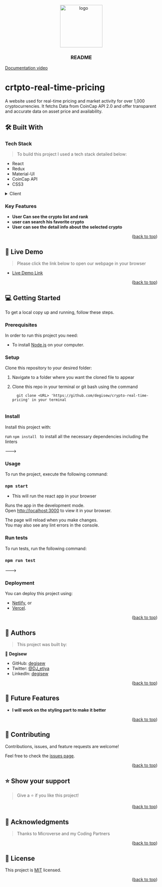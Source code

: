 <a id="readme-top"></a>

<div align="center">

  <img src="https://user-images.githubusercontent.com/108806646/203941212-a33b97da-6d84-4649-b763-4e8191c24805.png" alt="logo" width="140"  height="auto" />
  <br/>

  <h3><b>README</b></h3>

</div>


[Documentation video](https://drive.google.com/file/d/1z4ao_rLHpCeI6x8hjj0EQyjBUy3XjXIS/view?usp=sharing)

# crtpto-real-time-pricing
A website used for real-time pricing and market activity for over 1,000 cryptocurrencies. It fetchs Data from CoinCap API 2.0 and offer transparent and accurate data on asset price and availability.
## 🛠 Built With <a id="built-with"></a>

### Tech Stack <a id="tech-stack"></a>

> To build this project I used a tech stack detailed below:
- React
- Redux
- Material-UI
- CoinCap API
- CSS3

<details>
  <summary>Client</summary>
  <ul>
    <li><a href="https://reactjs.org/">React.js</a></li>
    <li><a href="https://redux.js.org/">Redux</a></li>
    <li><a href="https://www.w3schools.com/css/css_intro.asp">CSS</a></li>
  </ul>
</details>

<!-- Features -->

### Key Features <a id="key-features"></a>

- **User Can see the crypto list and rank**
- **user can search his favorite crypto**
- **User can see the detail info about the selected crypto**

<p align="right">(<a href="#readme-top">back to top</a>)</p>

<!-- LIVE DEMO -->

## 🚀 Live Demo <a id="live-demo"></a>

> Please click the link below to open our webpage in your browser

- [Live Demo Link]( https://degisew-crypto.netlify.app/)

<p align="right">(<a href="#readme-top">back to top</a>)</p>

<!-- GETTING STARTED -->

## 💻 Getting Started <a id="getting-started"></a>

To get a local copy up and running, follow these steps.

### Prerequisites

In order to run this project you need:

- To install [Node.js](https://nodejs.org/en/) on your computer.

### Setup

Clone this repository to your desired folder:

1. Navigate to a folder where you want the cloned file to appear

2. Clone this repo in your terminal or git bash using the command

   ```
     git clone <URL> 'https://github.com/degisew/crypto-real-time-pricing' in your terminal
      
   ```

### Install

Install this project with:

run `npm install ` to install all the necessary dependencies including the linters

--->

### Usage

To run the project, execute the following command:

### `npm start`
- This will run the react app in your browser 

Runs the app in the development mode.\
Open [http://localhost:3000](http://localhost:3000) to view it in your browser.

The page will reload when you make changes.\
You may also see any lint errors in the console.

### Run tests

To run tests, run the following command:

### `npm run test`
--->

### Deployment

You can deploy this project using:

- [Netlify](https://app.netlify.com/teams/ethiopia/overview), or
- [Vercel](https://vercel.com/).

<p align="right">(<a href="#readme-top">back to top</a>)</p>

<!-- AUTHORS -->

## 👥 Authors <a id="authors"></a>

> This project was built by:

👤 **Degisew**
- GitHub: [degisew](https://github.com/degisew)
- Twitter: [@DJ_etiya](https://twitter.com/Degisew-mengist)
- LinkedIn: [degisew](https://www.linkedin.com/in/degisew-mengist)

<p align="right">(<a href="#readme-top">back to top</a>)</p>

<!-- FUTURE FEATURES -->

## 🔭 Future Features <a id="future-features"></a>

- **I will work on the styling part to make it better**

<p align="right">(<a href="#readme-top">back to top</a>)</p>

<!-- CONTRIBUTING -->

## 🤝 Contributing <a id="contributing"></a>

Contributions, issues, and feature requests are welcome!

Feel free to check the [issues page](https://github.com/degisew/crypto-real-time-pricing/issues/new).

<p align="right">(<a href="#readme-top">back to top</a>)</p>

<!-- SUPPORT -->

## ⭐️ Show your support <a id="support"></a>

> Give a ⭐ if you like this project!

<p align="right">(<a href="#readme-top">back to top</a>)</p>

<!-- ACKNOWLEDGEMENTS -->

## 🙏 Acknowledgments <a id="acknowledgements"></a>

> Thanks to Microverse and my Coding Partners

<p align="right">(<a href="#readme-top">back to top</a>)</p>

<!-- LICENSE -->

## 📝 License <a id="license"></a>

This project is [MIT](./LICENSE.txt) licensed.


<p align="right">(<a href="#readme-top">back to top</a>)</p>
